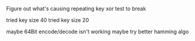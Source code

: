 Figure out what's causing repeating key xor test to break

tried key size 40
tried key size 20

maybe 64Bit encode/decode isn't working
maybe try better hamming algo